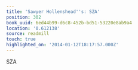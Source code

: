```yaml
---
title: 'Sawyer Hollenshead''s: SZA'
position: 302
book_uuid: 6ed44b99-d6c8-452b-bd51-53220e8ab9a4
location: '0.612138'
source: readmill
touch: true
highlighted_on: '2014-01-12T18:17:57.000Z'
---
```


SZA
